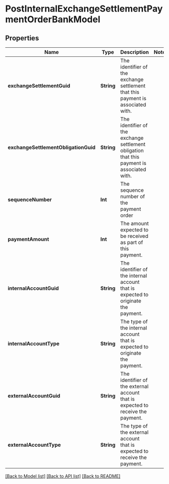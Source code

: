 # PostInternalExchangeSettlementPaymentOrderBankModel

## Properties
Name | Type | Description | Notes
------------ | ------------- | ------------- | -------------
**exchangeSettlementGuid** | **String** | The identifier of the exchange settlement that this payment is associated with. | 
**exchangeSettlementObligationGuid** | **String** | The identifier of the exchange settlement obligation that this payment is associated with. | 
**sequenceNumber** | **Int** | The sequence number of the payment order | 
**paymentAmount** | **Int** | The amount expected to be received as part of this payment. | 
**internalAccountGuid** | **String** | The identifier of the internal account that is expected to originate the payment. | 
**internalAccountType** | **String** | The type of the internal account that is expected to originate the payment. | 
**externalAccountGuid** | **String** | The identifier of the external account that is expected to receive the payment. | 
**externalAccountType** | **String** | The type of the external account that is expected to receive the payment. | 

[[Back to Model list]](../README.md#documentation-for-models) [[Back to API list]](../README.md#documentation-for-api-endpoints) [[Back to README]](../README.md)


